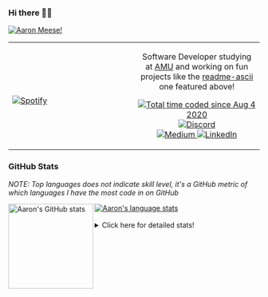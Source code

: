 ### Hi there 👋🏻
[![Aaron Meese!](https://user-images.githubusercontent.com/17814535/88975338-a2aabf00-d27f-11ea-963f-8a19608716b4.png)](https://github.com/ajmeese7/readme-ascii "README ASCII")

<!-- Modified from project here: https://github.com/novatorem/novatorem -->
<table width="100%"> 
  <tr>
  <td width="50%">
      
&nbsp; <br> [![Spotify](https://ajmeese7.vercel.app/api/spotify)](https://open.spotify.com/user/ajmeese)

  </td>
  <td width="50%">
    <p align="center">
    Software Developer studying at <a href="https://www.amu.apus.edu/">AMU</a> and working on fun 
    projects like the <a href="https://github.com/ajmeese7/readme-ascii">readme-ascii</a> one featured above!
    </p>
    <p align="center">
      <a href="https://wakatime.com/@f726891d-3b02-46cd-9b60-e8c59f9e2b14">
        <img src="https://wakatime.com/badge/user/f726891d-3b02-46cd-9b60-e8c59f9e2b14.svg" alt="Total time coded since Aug 4 2020" title="WakaTime" />
      </a>
      <a href="http://link.aaronmeese.com/discord">
        <img src="https://img.shields.io/badge/discord-ajmeese7%234835-369?style=flat-square&logo=discord&logoColor=white&color=purple" alt="Discord" title="Discord">
      </a>
      <br />
      <a href="https://link.aaronmeese.com/medium">
        <img src="https://img.shields.io/badge/medium-ajmeese7-1DB954?style=flat-square&logo=medium&logoColor=white" alt="Medium" title="Medium">
      </a>
      <a href="https://link.aaronmeese.com/linkedin">
        <img src="https://img.shields.io/badge/linkedIn-aaronmeese-1DB954?style=flat-square&logo=linkedin&logoColor=white&color=blue" alt="LinkedIn" title="LinkedIn">
      </a>
    </p>
  </td>

</table>

[//]: <> (The `&nbsp;` is to have Aphelion take up more space)

### GitHub Stats ###
*NOTE: Top languages does not indicate skill level, it's a GitHub metric of which languages I have the most code in on GitHub*

<a href="https://profile-summary-for-github.com/user/ajmeese7">
  <img align="left" height="170px" src="https://github-readme-stats.vercel.app/api?username=ajmeese7&show_icons=true&line_height=27&count_private=true&include_all_commits=true" alt="Aaron's GitHub stats"/>
  <img src="https://github-readme-stats.vercel.app/api/top-langs/?username=ajmeese7&hide_langs_below=5&layout=compact" alt="Aaron's language stats"/>
</a>

<br />
<br />
<details>
<summary>Click here for detailed stats!</summary>

### :zap: Recent Activity
<!--START_SECTION:activity-->
1. 🗣 Commented on [#1861](https://github.com/dylanaraps/neofetch/issues/1861) in [dylanaraps/neofetch](https://github.com/dylanaraps/neofetch)
2. 🗣 Commented on [#2092](https://github.com/dylanaraps/neofetch/issues/2092) in [dylanaraps/neofetch](https://github.com/dylanaraps/neofetch)
3. 🗣 Commented on [#2118](https://github.com/JanDeDobbeleer/oh-my-posh/issues/2118) in [JanDeDobbeleer/oh-my-posh](https://github.com/JanDeDobbeleer/oh-my-posh)
4. ❗️ Opened issue [#2118](https://github.com/JanDeDobbeleer/oh-my-posh/issues/2118) in [JanDeDobbeleer/oh-my-posh](https://github.com/JanDeDobbeleer/oh-my-posh)
5. 🗣 Commented on [#1577](https://github.com/spicetify/spicetify-cli/issues/1577) in [spicetify/spicetify-cli](https://github.com/spicetify/spicetify-cli)
<!--END_SECTION:activity-->

### 🧐 Waka Stats
<!--START_SECTION:waka-->
![Code Time](http://img.shields.io/badge/Code%20Time-971%20hrs%2044%20mins-blue)

**🐱 My GitHub Data** 

> 🏆 559 Contributions in the Year 2022
 > 
> 📦 357.6 kB Used in GitHub's Storage 
 > 
> 💼 Opted to Hire
 > 
> 📜 71 Public Repositories 
 > 
> 🔑 27 Private Repositories  
 > 
**I'm an Early 🐤** 

```text
🌞 Morning    275 commits    ██████░░░░░░░░░░░░░░░░░░░   24.71% 
🌆 Daytime    413 commits    █████████░░░░░░░░░░░░░░░░   37.11% 
🌃 Evening    412 commits    █████████░░░░░░░░░░░░░░░░   37.02% 
🌙 Night      13 commits     ░░░░░░░░░░░░░░░░░░░░░░░░░   1.17%

```
📅 **I'm Most Productive on Tuesday** 

```text
Monday       125 commits    ██░░░░░░░░░░░░░░░░░░░░░░░   11.23% 
Tuesday      189 commits    ████░░░░░░░░░░░░░░░░░░░░░   16.98% 
Wednesday    143 commits    ███░░░░░░░░░░░░░░░░░░░░░░   12.85% 
Thursday     155 commits    ███░░░░░░░░░░░░░░░░░░░░░░   13.93% 
Friday       129 commits    ███░░░░░░░░░░░░░░░░░░░░░░   11.59% 
Saturday     184 commits    ████░░░░░░░░░░░░░░░░░░░░░   16.53% 
Sunday       188 commits    ████░░░░░░░░░░░░░░░░░░░░░   16.89%

```


📊 **This Week I Spent My Time On** 

```text
⌚︎ Time Zone: America/New_York

💬 Programming Languages: 
Bash                     7 hrs 26 mins       ████████████░░░░░░░░░░░░░   50.69% 
Markdown                 1 hr 59 mins        ███░░░░░░░░░░░░░░░░░░░░░░   13.59% 
CSS                      1 hr 25 mins        ██░░░░░░░░░░░░░░░░░░░░░░░   9.73% 
JavaScript               1 hr 16 mins        ██░░░░░░░░░░░░░░░░░░░░░░░   8.71% 
Other                    59 mins             █░░░░░░░░░░░░░░░░░░░░░░░░   6.71%

🐱‍💻 Projects: 
aaronmeese.com           9 hrs 33 mins       ████████████████░░░░░░░░░   65.02% 
nginx                    2 hrs 29 mins       ████░░░░░░░░░░░░░░░░░░░░░   16.99% 
aaronmeese.dev           1 hr 58 mins        ███░░░░░░░░░░░░░░░░░░░░░░   13.48% 
vault                    32 mins             █░░░░░░░░░░░░░░░░░░░░░░░░   3.72% 
karameese.com            4 mins              ░░░░░░░░░░░░░░░░░░░░░░░░░   0.51%

```

**I Mostly Code in JavaScript** 

```text
JavaScript               32 repos            ████████████░░░░░░░░░░░░░   50.0% 
HTML                     9 repos             ███░░░░░░░░░░░░░░░░░░░░░░   14.06% 
Python                   5 repos             ██░░░░░░░░░░░░░░░░░░░░░░░   7.81% 
Java                     4 repos             █░░░░░░░░░░░░░░░░░░░░░░░░   6.25% 
CSS                      3 repos             █░░░░░░░░░░░░░░░░░░░░░░░░   4.69%

```



 Last Updated on 22/04/2022 00:09:22 UTC
<!--END_SECTION:waka-->
</details>
